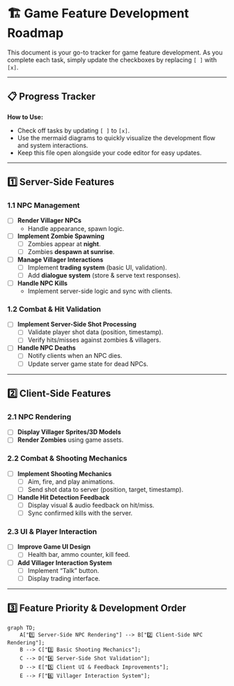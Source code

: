 # 🏗️ Game Feature Development Roadmap

This document is your go-to tracker for game feature development. As you complete each task, simply update the checkboxes by replacing `[ ]` with `[x]`.

---

## 📋 Progress Tracker

**How to Use:**
- Check off tasks by updating `[ ]` to `[x]`.
- Use the mermaid diagrams to quickly visualize the development flow and system interactions.
- Keep this file open alongside your code editor for easy updates.

---

## 1️⃣ Server-Side Features

### 1.1 NPC Management
- [ ] **Render Villager NPCs**
  - Handle appearance, spawn logic.
- [ ] **Implement Zombie Spawning**
  - [ ] Zombies appear at **night**.
  - [ ] Zombies **despawn at sunrise**.
- [ ] **Manage Villager Interactions**
  - [ ] Implement **trading system** (basic UI, validation).
  - [ ] Add **dialogue system** (store & serve text responses).
- [ ] **Handle NPC Kills**
  - Implement server-side logic and sync with clients.

### 1.2 Combat & Hit Validation
- [ ] **Implement Server-Side Shot Processing**
  - [ ] Validate player shot data (position, timestamp).
  - [ ] Verify hits/misses against zombies & villagers.
- [ ] **Handle NPC Deaths**
  - [ ] Notify clients when an NPC dies.
  - [ ] Update server game state for dead NPCs.

---

## 2️⃣ Client-Side Features

### 2.1 NPC Rendering
- [ ] **Display Villager Sprites/3D Models**
- [ ] **Render Zombies** using game assets.

### 2.2 Combat & Shooting Mechanics
- [ ] **Implement Shooting Mechanics**
  - [ ] Aim, fire, and play animations.
  - [ ] Send shot data to server (position, target, timestamp).
- [ ] **Handle Hit Detection Feedback**
  - [ ] Display visual & audio feedback on hit/miss.
  - [ ] Sync confirmed kills with the server.

### 2.3 UI & Player Interaction
- [ ] **Improve Game UI Design**
  - [ ] Health bar, ammo counter, kill feed.
- [ ] **Add Villager Interaction System**
  - [ ] Implement “Talk” button.
  - [ ] Display trading interface.

---

## 3️⃣ Feature Priority & Development Order

```mermaid
graph TD;
    A["1️⃣ Server-Side NPC Rendering"] --> B["2️⃣ Client-Side NPC Rendering"];
    B --> C["3️⃣ Basic Shooting Mechanics"];
    C --> D["4️⃣ Server-Side Shot Validation"];
    D --> E["5️⃣ Client UI & Feedback Improvements"];
    E --> F["6️⃣ Villager Interaction System"];
```
